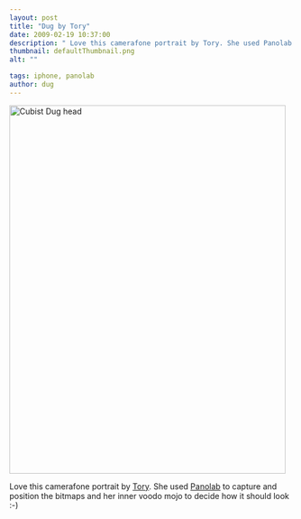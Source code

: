 ```yaml
---
layout: post
title: "Dug by Tory"
date: 2009-02-19 10:37:00
description: " Love this camerafone portrait by Tory. She used Panolab to capture and position the bitmaps and her inner voodo mojo to decide how it should look  -- -)&#8230;"
thumbnail: defaultThumbnail.png
alt: ""

tags: iphone, panolab
author: dug
---
```


<p><span class="mt-enclosure mt-enclosure-image" style="display: inline;"><a href="http://www.donkeyontheedge.com/i/cubistdug.jpg"><img alt="Cubist Dug head" src="http://www.donkeyontheedge.com/assets_c/2009/02/cubistdug-thumb-490x653-40.jpg" width="490" height="653"  style="" /></a></span></p>

<p>Love this camerafone portrait by <a href="http://www.circle-d.net">Tory</a>. She used <a href="http://phobos.apple.com/WebObjects/MZStore.woa/wa/viewSoftware?id=290886481&amp;mt=8">Panolab</a> to capture and position the bitmaps and her inner voodo mojo to decide how it should look :-)</p>
